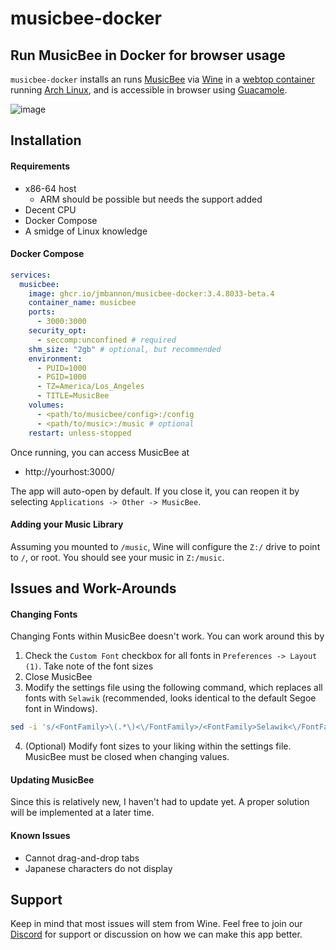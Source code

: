 # musicbee-docker
## Run MusicBee in Docker for browser usage

`musicbee-docker` installs an runs
[MusicBee](https://www.getmusicbee.com/)
via
[Wine](https://www.winehq.org/)
in a
[webtop container](https://docs.linuxserver.io/images/docker-webtop)
running
[Arch Linux](https://archlinux.org/),
and is accessible in browser using
[Guacamole](https://guacamole.apache.org/).

![image](https://user-images.githubusercontent.com/10107080/215308172-1c91aa40-b97a-4163-8716-fd333d07bda5.png)

## Installation
#### Requirements
- x86-64 host
  - ARM should be possible but needs the support added
- Decent CPU
- Docker Compose
- A smidge of Linux knowledge

#### Docker Compose
```yaml
services:
  musicbee:
    image: ghcr.io/jmbannon/musicbee-docker:3.4.8033-beta.4
    container_name: musicbee
    ports:
      - 3000:3000
    security_opt:
      - seccomp:unconfined # required
    shm_size: "2gb" # optional, but recommended
    environment:
      - PUID=1000
      - PGID=1000
      - TZ=America/Los_Angeles
      - TITLE=MusicBee
    volumes:
      - <path/to/musicbee/config>:/config
      - <path/to/music>:/music # optional
    restart: unless-stopped
```

Once running, you can access MusicBee at
- http://yourhost:3000/

The app will auto-open by default. If you close it, you can reopen it by selecting `Applications -> Other -> MusicBee`.

#### Adding your Music Library 
Assuming you mounted to `/music`, Wine will configure the `Z:/` drive to point to `/`, or root. You should see your music in `Z:/music`.

## Issues and Work-Arounds
#### Changing Fonts
Changing Fonts within MusicBee doesn't work. You can work around this by
1. Check the `Custom Font` checkbox for all fonts in `Preferences -> Layout (1)`. Take note of the font sizes
2. Close MusicBee
3. Modify the settings file using the following command, which replaces all fonts with `Selawik` (recommended, looks identical to the default Segoe font in Windows).
```bash
sed -i 's/<FontFamily>\(.*\)<\/FontFamily>/<FontFamily>Selawik<\/FontFamily>/g' /config/MusicBee/AppData/MusicBee3Settings.ini
```
4. (Optional) Modify font sizes to your liking within the settings file. MusicBee must be closed when changing values.

#### Updating MusicBee
Since this is relatively new, I haven't had to update yet. A proper solution will be implemented at a later time.

#### Known Issues
- Cannot drag-and-drop tabs
- Japanese characters do not display

## Support
Keep in mind that most issues will stem from Wine. Feel free to join our
[Discord](https://discord.gg/qV3p8gzP)
for support or discussion on how we can make this app better.
